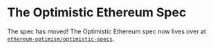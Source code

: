 # The Optimistic Ethereum Spec

The spec has moved!
The Optimistic Ethereum spec now lives over at [`ethereum-optimism/optimistic-specs`](https://github.com/ethereum-optimism/optimistic-specs).
